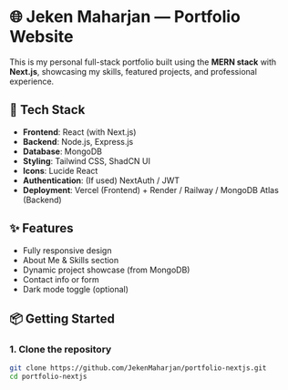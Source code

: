 # 🌐 Jeken Maharjan — Portfolio Website

This is my personal full-stack portfolio built using the **MERN stack** with **Next.js**, showcasing my skills, featured projects, and professional experience.

## 🚀 Tech Stack

- **Frontend**: React (with Next.js)
- **Backend**: Node.js, Express.js
- **Database**: MongoDB
- **Styling**: Tailwind CSS, ShadCN UI
- **Icons**: Lucide React
- **Authentication**: (If used) NextAuth / JWT
- **Deployment**: Vercel (Frontend) + Render / Railway / MongoDB Atlas (Backend)

## ✨ Features

- Fully responsive design
- About Me & Skills section
- Dynamic project showcase (from MongoDB)
- Contact info or form
- Dark mode toggle (optional)

## 📦 Getting Started

### 1. Clone the repository

```bash
git clone https://github.com/JekenMaharjan/portfolio-nextjs.git
cd portfolio-nextjs
